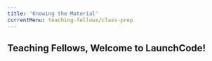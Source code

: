 ```yaml
---
title: 'Knowing the Material'
currentMenu: teaching-fellows/class-prep
---
```


## Teaching Fellows, Welcome to LaunchCode!